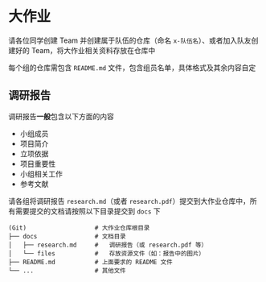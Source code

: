 # 大作业

请各位同学创建 Team 并创建属于队伍的仓库（命名 `x-队伍名`）、或者加入队友创建好的 Team，将大作业相关资料存放在仓库中

每个组的仓库需包含 `README.md` 文件，包含组员名单，具体格式及其余内容自定

## 调研报告

调研报告**一般**包含以下方面的内容

- 小组成员
- 项目简介
- 立项依据
- 项目重要性
- 小组相关工作
- 参考文献

请各组将调研报告 `research.md`（或者 `research.pdf`）提交到大作业仓库中，所有需要提交的文档请按照以下目录提交到 `docs` 下

```
(Git)                   # 大作业仓库根目录
├── docs                # 文档目录
│   ├── research.md     #   调研报告（或 research.pdf 等）
│   └── files           #   存放资源文件（如：报告中的图片）
├── README.md           # 上面要求的 README 文件
└── ...                 # 其他文件
```
